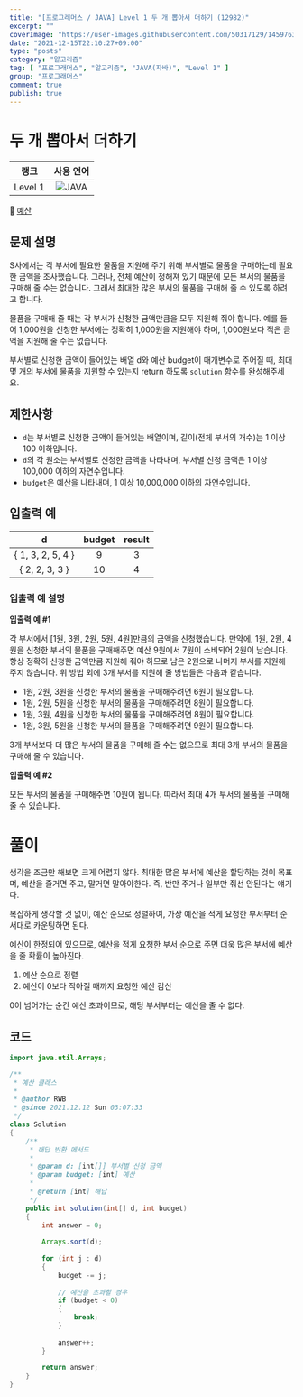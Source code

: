 ```yaml
---
title: "[프로그래머스 / JAVA] Level 1 두 개 뽑아서 더하기 (12982)"
excerpt: ""
coverImage: "https://user-images.githubusercontent.com/50317129/145976356-6b5d1430-31c0-4c34-829e-6be8f747ab19.png"
date: "2021-12-15T22:10:27+09:00"
type: "posts"
category: "알고리즘"
tag: [ "프로그래머스", "알고리즘", "JAVA(자바)", "Level 1" ]
group: "프로그래머스"
comment: true
publish: true
---
```


# 두 개 뽑아서 더하기

|  랭크   |                                                      사용 언어                                                      |
| :-----: | :-----------------------------------------------------------------------------------------------------------------: |
| Level 1 | ![JAVA](https://shields.io/badge/java-JDK%2011-lightgray?logo=java&style=plastic&logoColor=white&labelColor=orange) |

🔗 [예산](https://programmers.co.kr/learn/courses/30/lessons/12982)





## 문제 설명

S사에서는 각 부서에 필요한 물품을 지원해 주기 위해 부서별로 물품을 구매하는데 필요한 금액을 조사했습니다. 그러나, 전체 예산이 정해져 있기 때문에 모든 부서의 물품을 구매해 줄 수는 없습니다. 그래서 최대한 많은 부서의 물품을 구매해 줄 수 있도록 하려고 합니다.

물품을 구매해 줄 때는 각 부서가 신청한 금액만큼을 모두 지원해 줘야 합니다. 예를 들어 1,000원을 신청한 부서에는 정확히 1,000원을 지원해야 하며, 1,000원보다 적은 금액을 지원해 줄 수는 없습니다.

부서별로 신청한 금액이 들어있는 배열 d와 예산 budget이 매개변수로 주어질 때, 최대 몇 개의 부서에 물품을 지원할 수 있는지 return 하도록 `solution` 함수를 완성해주세요.





## 제한사항

* `d`는 부서별로 신청한 금액이 들어있는 배열이며, 길이(전체 부서의 개수)는 1 이상 100 이하입니다.
* `d`의 각 원소는 부서별로 신청한 금액을 나타내며, 부서별 신청 금액은 1 이상 100,000 이하의 자연수입니다.
* `budget`은 예산을 나타내며, 1 이상 10,000,000 이하의 자연수입니다.





## 입출력 예

|         d         | budget | result |
| :---------------: | :----: | :----: |
| { 1, 3, 2, 5, 4 } |   9    |   3    |
|  { 2, 2, 3, 3 }   |   10   |   4    |



### 입출력 예 설명

**입출력 예 #1**

각 부서에서 [1원, 3원, 2원, 5원, 4원]만큼의 금액을 신청했습니다. 만약에, 1원, 2원, 4원을 신청한 부서의 물품을 구매해주면 예산 9원에서 7원이 소비되어 2원이 남습니다. 항상 정확히 신청한 금액만큼 지원해 줘야 하므로 남은 2원으로 나머지 부서를 지원해 주지 않습니다. 위 방법 외에 3개 부서를 지원해 줄 방법들은 다음과 같습니다.

* 1원, 2원, 3원을 신청한 부서의 물품을 구매해주려면 6원이 필요합니다.
* 1원, 2원, 5원을 신청한 부서의 물품을 구매해주려면 8원이 필요합니다.
* 1원, 3원, 4원을 신청한 부서의 물품을 구매해주려면 8원이 필요합니다.
* 1원, 3원, 5원을 신청한 부서의 물품을 구매해주려면 9원이 필요합니다.

3개 부서보다 더 많은 부서의 물품을 구매해 줄 수는 없으므로 최대 3개 부서의 물품을 구매해 줄 수 있습니다.

**입출력 예 #2**

모든 부서의 물품을 구매해주면 10원이 됩니다. 따라서 최대 4개 부서의 물품을 구매해 줄 수 있습니다.










# 풀이

생각을 조금만 해보면 크게 어렵지 않다. 최대한 많은 부서에 예산을 할당하는 것이 목표며, 예산을 줄거면 주고, 말거면 말아야한다. 즉, 반만 주거나 일부만 줘선 안된다는 얘기다.

복잡하게 생각할 것 없이, 예산 순으로 정렬하여, 가장 예산을 적게 요청한 부서부터 순서대로 카운팅하면 된다.

예산이 한정되어 있으므로, 예산을 적게 요청한 부서 순으로 주면 더욱 많은 부서에 예산을 줄 확률이 높아진다.

1. 예산 순으로 정렬
2. 예산이 0보다 작아질 때까지 요청한 예산 감산

0이 넘어가는 순간 예산 초과이므로, 해당 부서부터는 예산을 줄 수 없다.





## 코드

``` java
import java.util.Arrays;

/**
 * 예산 클래스
 *
 * @author RWB
 * @since 2021.12.12 Sun 03:07:33
 */
class Solution
{
	/**
	 * 해답 반환 메서드
	 *
	 * @param d: [int[]] 부서별 신청 금액
	 * @param budget: [int] 예산
	 *
	 * @return [int] 해답
	 */
	public int solution(int[] d, int budget)
	{
		int answer = 0;
		
		Arrays.sort(d);
		
		for (int j : d)
		{
			budget -= j;
			
			// 예산을 초과할 경우
			if (budget < 0)
			{
				break;
			}
			
			answer++;
		}
		
		return answer;
	}
}
```